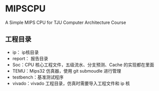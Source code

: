 # MIPSCPU
A Simple MIPS CPU for TJU Computer Architecture Course

## 工程目录
- ip： ip核目录
- report： 报告目录
- Soc：CPU 核心工程文件，五级流水、分支预测、Cache 的实现都在里面
- TEMU：Mips32 仿真器，使用 git submoudle 进行管理
- testbench：基准测试程序
- vivado：vivado 工程目录，仿真时需要导入工程文件和 ip 核
